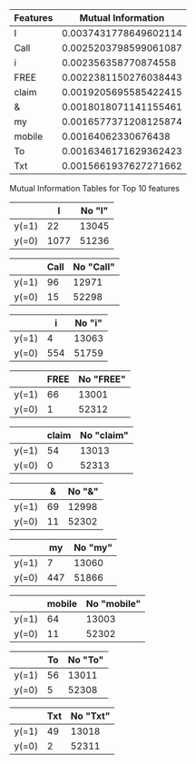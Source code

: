 |         Features        |    Mutual Information   |
|-------------------------|-------------------------|
|            I            |  0.0037431778649602114  |
|           Call          |  0.0025203798599061087  |
|            i            |   0.002356358770874558  |
|           FREE          |  0.0022381150276038443  |
|          claim          |  0.0019205695585422415  |
|            &            |  0.0018018071141155461  |
|            my           |  0.0016577371208125874  |
|          mobile         |   0.00164062330676438   |
|            To           |  0.0016346171629362423  |
|           Txt           |  0.0015661937627271662  |

Mutual Information Tables for Top 10 features

|               |       I       |     No "I"    |
|---------------|---------------|---------------|
|     y(=1)     |       22      |     13045     |
|     y(=0)     |      1077     |     51236     |

|               |      Call     |   No "Call"   |
|---------------|---------------|---------------|
|     y(=1)     |       96      |     12971     |
|     y(=0)     |       15      |     52298     |

|               |       i       |     No "i"    |
|---------------|---------------|---------------|
|     y(=1)     |       4       |     13063     |
|     y(=0)     |      554      |     51759     |

|               |      FREE     |   No "FREE"   |
|---------------|---------------|---------------|
|     y(=1)     |       66      |     13001     |
|     y(=0)     |       1       |     52312     |

|               |     claim     |   No "claim"  |
|---------------|---------------|---------------|
|     y(=1)     |       54      |     13013     |
|     y(=0)     |       0       |     52313     |

|               |       &       |     No "&"    |
|---------------|---------------|---------------|
|     y(=1)     |       69      |     12998     |
|     y(=0)     |       11      |     52302     |

|               |       my      |    No "my"    |
|---------------|---------------|---------------|
|     y(=1)     |       7       |     13060     |
|     y(=0)     |      447      |     51866     |

|               |     mobile    |  No "mobile"  |
|---------------|---------------|---------------|
|     y(=1)     |       64      |     13003     |
|     y(=0)     |       11      |     52302     |

|               |       To      |    No "To"    |
|---------------|---------------|---------------|
|     y(=1)     |       56      |     13011     |
|     y(=0)     |       5       |     52308     |

|               |      Txt      |    No "Txt"   |
|---------------|---------------|---------------|
|     y(=1)     |       49      |     13018     |
|     y(=0)     |       2       |     52311     |
